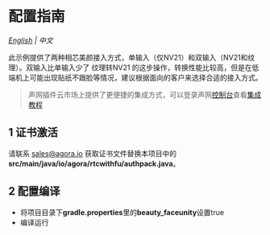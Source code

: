 # 配置指南
*[English](README.md) | 中文*

此示例提供了两种相芯美颜接入方式，单输入（仅NV21）和双输入（NV21和纹理）。双输入比单输入少了 纹理转NV21 的这步操作，转换性能比较高，但是在低端机上可能出现贴纸不跟脸等情况，建议根据面向的客户来选择合适的接入方式。

> 声网插件云市场上提供了更便捷的集成方式，可以登录声网[控制台](https://console.agora.io/)查看[集成教程](https://console.agora.io/marketplace/license/introduce?serviceName=faceunity-ar)

## 1 证书激活

请联系 sales@agora.io 获取证书文件替换本项目中的 **src/main/java/io/agora/rtcwithfu/authpack.java**。


## 2 配置编译

- 将项目目录下**gradle.properties**里的**beauty_faceunity**设置true
- 编译运行

